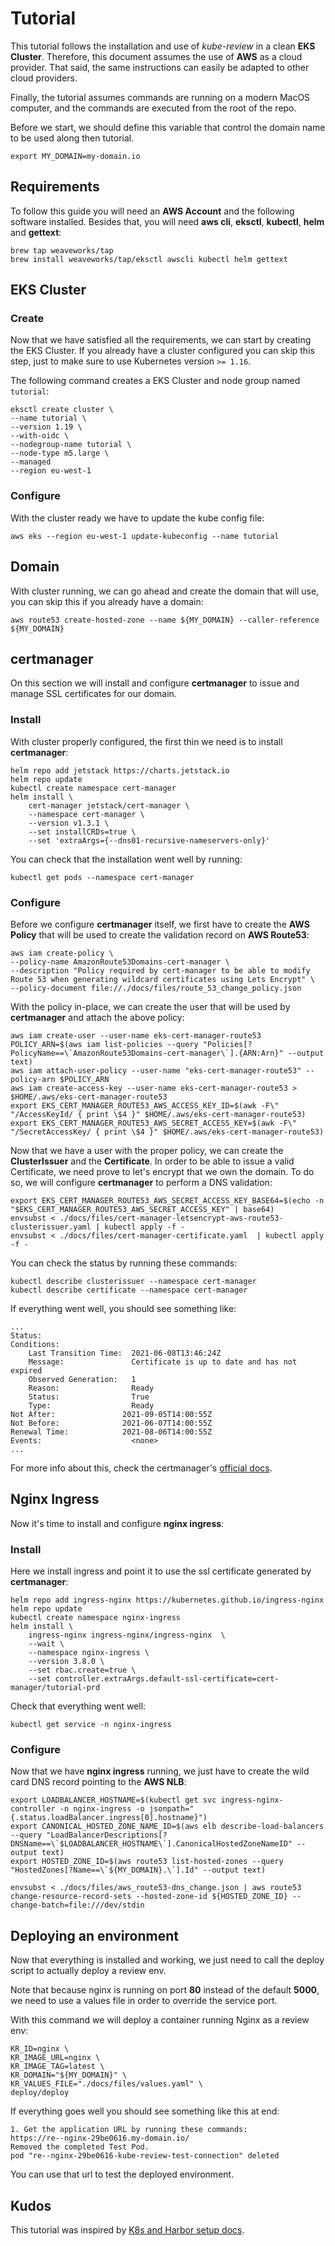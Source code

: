 # Tutorial

This tutorial follows the installation and use of *kube-review* in a clean **EKS Cluster**. Therefore, this document assumes the use of **AWS** as a cloud provider. That said, the same instructions can easily be adapted to other cloud providers. 

Finally, the tutorial assumes commands are running on a modern MacOS computer, and the commands are executed from the root of the repo.

Before we start, we should define this variable that control the domain name to be used along then tutorial.

    export MY_DOMAIN=my-domain.io

## Requirements

To follow this guide you will need an **AWS Account** and the following software installed. Besides that, you will need **aws cli**, **eksctl**, **kubectl**, **helm** and **gettext**:

    brew tap weaveworks/tap
    brew install weaveworks/tap/eksctl awscli kubectl helm gettext

## EKS Cluster

### Create

Now that we have satisfied all the requirements, we can start by creating the EKS Cluster. If you already have a cluster configured you can skip this step, just to make sure to use Kubernetes version `>= 1.16`.

The following command creates a EKS Cluster and node group named `tutorial`:

    eksctl create cluster \
    --name tutorial \
    --version 1.19 \
    --with-oidc \
    --nodegroup-name tutorial \
    --node-type m5.large \
    --managed
    --region eu-west-1

### Configure

With the cluster ready we have to update the kube config file:

    aws eks --region eu-west-1 update-kubeconfig --name tutorial

## Domain

With cluster running, we can go ahead and create the domain that will use, you can skip this if you already have a domain:

    aws route53 create-hosted-zone --name ${MY_DOMAIN} --caller-reference ${MY_DOMAIN}

## certmanager

On this section we will install and configure **certmanager** to issue and manage SSL certificates for our domain. 

### Install

With cluster properly configured, the first thin we need is to install **certmanager**:

    helm repo add jetstack https://charts.jetstack.io
    helm repo update
    kubectl create namespace cert-manager
    helm install \
        cert-manager jetstack/cert-manager \
        --namespace cert-manager \
        --version v1.3.1 \
        --set installCRDs=true \
        --set 'extraArgs={--dns01-recursive-nameservers-only}'

You can check that the installation went well by running:

    kubectl get pods --namespace cert-manager

### Configure

Before we configure **certmanager** itself, we first have to create the **AWS Policy** that will be used to create the validation record on **AWS Route53**:

    aws iam create-policy \
    --policy-name AmazonRoute53Domains-cert-manager \
    --description "Policy required by cert-manager to be able to modify Route 53 when generating wildcard certificates using Lets Encrypt" \
    --policy-document file://./docs/files/route_53_change_policy.json

With the policy in-place, we can create the user that will be used by **certmanager** and attach the above policy:

    aws iam create-user --user-name eks-cert-manager-route53
    POLICY_ARN=$(aws iam list-policies --query "Policies[?PolicyName==\`AmazonRoute53Domains-cert-manager\`].{ARN:Arn}" --output text)
    aws iam attach-user-policy --user-name "eks-cert-manager-route53" --policy-arn $POLICY_ARN
    aws iam create-access-key --user-name eks-cert-manager-route53 > $HOME/.aws/eks-cert-manager-route53
    export EKS_CERT_MANAGER_ROUTE53_AWS_ACCESS_KEY_ID=$(awk -F\" "/AccessKeyId/ { print \$4 }" $HOME/.aws/eks-cert-manager-route53)
    export EKS_CERT_MANAGER_ROUTE53_AWS_SECRET_ACCESS_KEY=$(awk -F\" "/SecretAccessKey/ { print \$4 }" $HOME/.aws/eks-cert-manager-route53)

Now that we have a user with the proper policy, we can create the **ClusterIssuer** and the **Certificate**. In order to be able to issue a valid Certificate, we need prove to let's encrypt that we own the domain. To do so, we will configure **certmanager** to perform a DNS validation:

    export EKS_CERT_MANAGER_ROUTE53_AWS_SECRET_ACCESS_KEY_BASE64=$(echo -n "$EKS_CERT_MANAGER_ROUTE53_AWS_SECRET_ACCESS_KEY" | base64)
    envsubst < ./docs/files/cert-manager-letsencrypt-aws-route53-clusterissuer.yaml | kubectl apply -f -
    envsubst < ./docs/files/cert-manager-certificate.yaml  | kubectl apply -f -

You can check the status by running these commands:

    kubectl describe clusterissuer --namespace cert-manager
    kubectl describe certificate --namespace cert-manager

If everything went well, you should see something like:

    ...
    Status:
    Conditions:
        Last Transition Time:  2021-06-08T13:46:24Z
        Message:               Certificate is up to date and has not expired
        Observed Generation:   1
        Reason:                Ready
        Status:                True
        Type:                  Ready
    Not After:               2021-09-05T14:00:55Z
    Not Before:              2021-06-07T14:00:55Z
    Renewal Time:            2021-08-06T14:00:55Z
    Events:                    <none>
    ...

For more info about this, check the certmanager's [official docs](https://cert-manager.io/docs/configuration/acme/).

## Nginx Ingress

Now it's time to install and configure **nginx ingress**:

### Install

Here we install ingress and point it to use the ssl certificate generated by **certmanager**:

    helm repo add ingress-nginx https://kubernetes.github.io/ingress-nginx
    helm repo update
    kubectl create namespace nginx-ingress
    helm install \
        ingress-nginx ingress-nginx/ingress-nginx  \
        --wait \
        --namespace nginx-ingress \
        --version 3.8.0 \
        --set rbac.create=true \
        --set controller.extraArgs.default-ssl-certificate=cert-manager/tutorial-prd

Check that everything went well:
    
    kubectl get service -n nginx-ingress

### Configure

Now that we have **nginx ingress** running, we just have to create the wild card DNS record pointing to the **AWS NLB**:

    export LOADBALANCER_HOSTNAME=$(kubectl get svc ingress-nginx-controller -n nginx-ingress -o jsonpath="{.status.loadBalancer.ingress[0].hostname}")
    export CANONICAL_HOSTED_ZONE_NAME_ID=$(aws elb describe-load-balancers --query "LoadBalancerDescriptions[?DNSName==\`$LOADBALANCER_HOSTNAME\`].CanonicalHostedZoneNameID" --output text)
    export HOSTED_ZONE_ID=$(aws route53 list-hosted-zones --query "HostedZones[?Name==\`${MY_DOMAIN}.\`].Id" --output text)

    envsubst < ./docs/files/aws_route53-dns_change.json | aws route53 change-resource-record-sets --hosted-zone-id ${HOSTED_ZONE_ID} --change-batch=file:///dev/stdin

## Deploying an environment

Now that everything is installed and working, we just need to call the deploy script to actually deploy a review env.

Note that because nginx is running on port **80** instead of the default **5000**, we need to use a values file in order to override the service port.

With this command we will deploy a container running Nginx as a review env:
    
    KR_ID=nginx \
    KR_IMAGE_URL=nginx \
    KR_IMAGE_TAG=latest \
    KR_DOMAIN="${MY_DOMAIN}" \
    KR_VALUES_FILE="./docs/files/values.yaml" \
    deploy/deploy

If everything goes well you should see something like this at end:

    1. Get the application URL by running these commands:
    https://re--nginx-29be0616.my-domain.io/
    Removed the completed Test Pod.
    pod "re--nginx-29be0616-kube-review-test-connection" deleted

You can use that url to test the deployed environment.

## Kudos

This tutorial was inspired by [K8s and Harbor setup docs](https://ruzickap.github.io/k8s-harbor/part-03/#install-cert-manager).